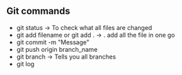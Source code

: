 ## Git commands
- git status -> To check what all files are changed
- git add filename or git add . -> . add all the file in one go
- git commit -m  "Message"
- git push origin branch_name
- git branch -> Tells you all branches
- git log 